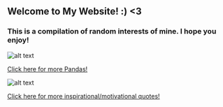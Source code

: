 ## Welcome to My Website! :)  <3

### This is a compilation of random interests of mine. I hope you enjoy!

![alt text](https://sites.google.com/site/gretamarieh/_/rsrc/1337974893988/home/baby-panda-bears-cubs/mama%20and%20cub.jpg?height=320&width=307)

[Click here for more Pandas!](https://rachel-solomon.github.io/Panda)


![alt text](https://rachel-solomon.github.io/TryToBeARainbowInSomeoneElse'sCloud.png)

[Click here for more inspirational/motivational quotes!](https://rachel-solomon.github.io/quotes)
